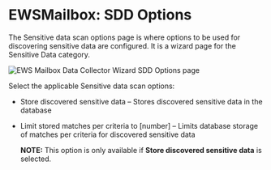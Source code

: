 # EWSMailbox: SDD Options

The Sensitive data scan options page is where options to be used for discovering sensitive data are configured. It is a wizard page for the Sensitive Data category.

![EWS Mailbox Data Collector Wizard SDD Options page](/img/product_docs/accessanalyzer/enterpriseauditor/admin/datacollector/ewsmailbox/sddoptions.png)

Select the applicable Sensitive data scan options:

- Store discovered sensitive data – Stores discovered sensitive data in the database
- Limit stored matches per criteria to [number] – Limits database storage of matches per criteria for discovered sensitive data

  __NOTE:__ This option is only available if __Store discovered sensitive data__ is selected.
